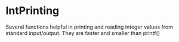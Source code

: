 # IntPrinting
Several functions helpful in printing and reading integer values from standard input/output.
They are faster and smaller than printf()
